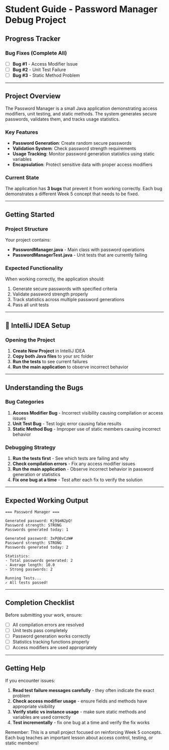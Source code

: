 # Student Guide - Password Manager Debug Project

## Progress Tracker

### Bug Fixes (Complete All)
- [ ] **Bug #1** - Access Modifier Issue
- [ ] **Bug #2** - Unit Test Failure  
- [ ] **Bug #3** - Static Method Problem

---

## Project Overview

The Password Manager is a small Java application demonstrating access modifiers, unit testing, and static methods. The system generates secure passwords, validates them, and tracks usage statistics.

### Key Features
- **Password Generation**: Create random secure passwords
- **Validation System**: Check password strength requirements
- **Usage Tracking**: Monitor password generation statistics using static variables
- **Encapsulation**: Protect sensitive data with proper access modifiers

### Current State
The application has **3 bugs** that prevent it from working correctly. Each bug demonstrates a different Week 5 concept that needs to be fixed.

---

## Getting Started

### Project Structure
Your project contains:
- **PasswordManager.java** - Main class with password operations
- **PasswordManagerTest.java** - Unit tests that are currently failing

### Expected Functionality
When working correctly, the application should:
1. Generate secure passwords with specified criteria
2. Validate password strength properly
3. Track statistics across multiple password generations
4. Pass all unit tests

---

## 🔧 IntelliJ IDEA Setup

### Opening the Project
1. **Create New Project** in IntelliJ IDEA
2. **Copy both Java files** to your src folder
3. **Run the tests** to see current failures
4. **Run the main application** to observe incorrect behavior

---

## Understanding the Bugs

### Bug Categories
1. **Access Modifier Bug** - Incorrect visibility causing compilation or access issues
2. **Unit Test Bug** - Test logic error causing false results
3. **Static Method Bug** - Improper use of static members causing incorrect behavior

### Debugging Strategy
1. **Run the tests first** - See which tests are failing and why
2. **Check compilation errors** - Fix any access modifier issues
3. **Run the main application** - Observe incorrect behavior in password generation or statistics
4. **Fix one bug at a time** - Test after each fix to verify the solution

---

## Expected Working Output

```
=== Password Manager ===

Generated password: Kj9$mN2pQ!
Password strength: STRONG
Passwords generated today: 1

Generated password: 3xP@8vCzW#
Password strength: STRONG  
Passwords generated today: 2

Statistics:
- Total passwords generated: 2
- Average length: 10.0
- Strong passwords: 2

Running Tests...
✓ All tests passed!
```

---

## Completion Checklist

Before submitting your work, ensure:
- [ ] All compilation errors are resolved
- [ ] Unit tests pass completely
- [ ] Password generation works correctly
- [ ] Statistics tracking functions properly
- [ ] Access modifiers are used appropriately

---

## Getting Help

If you encounter issues:
1. **Read test failure messages carefully** - they often indicate the exact problem
2. **Check access modifier usage** - ensure fields and methods have appropriate visibility
3. **Verify static vs instance usage** - make sure static methods and variables are used correctly
4. **Test incrementally** - fix one bug at a time and verify the fix works

Remember: This is a small project focused on reinforcing Week 5 concepts. Each bug teaches an important lesson about access control, testing, or static members!
